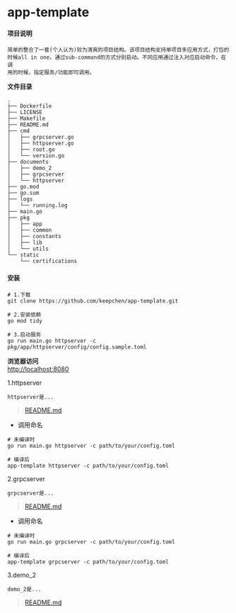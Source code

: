 # app-template

#### 项目说明

```text
简单的整合了一套(个人认为)较为清爽的项目结构。该项目结构支持单项目多应用方式，打包的
时候all in one，通过sub-command的方式分别启动。不同应用通过注入对应启动命令，在调
用的时候，指定服务/功能即可调用。
```

**文件目录**

```text
.
├── Dockerfile
├── LICENSE
├── Makefile
├── README.md
├── cmd
│   ├── grpcserver.go
│   ├── httpserver.go
│   ├── root.go
│   └── version.go
├── documents
│   ├── demo_2
│   ├── grpcserver
│   └── httpserver
├── go.mod
├── go.sum
├── logs
│   └── running.log
├── main.go
├── pkg
│   ├── app
│   ├── common
│   ├── constants
│   ├── lib
│   └── utils
└── static
    └── certifications
```  

#### 安装

```shell
# 1.下载
git clone https://github.com/keepchen/app-template.git

# 2.安装依赖
go mod tidy

# 3.启动服务
go run main.go httpserver -c pkg/app/httpserver/config/config.sample.toml  
```  

**浏览器访问**  
[http://localhost:8080](http://localhost:8080)

1.httpserver

```text  
httpserver是...
```  

> [README.md](./documents/httpserver/README.md)

- 调用命名

```shell
# 未编译时
go run main.go httpserver -c path/to/your/config.toml

# 编译后
app-template httpserver -c path/to/your/config.toml 
``` 

2.grpcserver

```text  
grpcserver是...
```  

> [README.md](./documents/grpcserver/README.md)

- 调用命名

```shell
# 未编译时
go run main.go grpcserver -c path/to/your/config.toml

# 编译后
app-template grpcserver -c path/to/your/config.toml 
``` 

3.demo_2

```text  
demo_2是...
```  

> [README.md](./documents/demo_2/README.md)